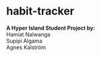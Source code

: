 # habit-tracker
**A Hyper Island Student Project by:**\
Hamiat Nalwanga\
Supipi Algama\
Agnes Kalström
